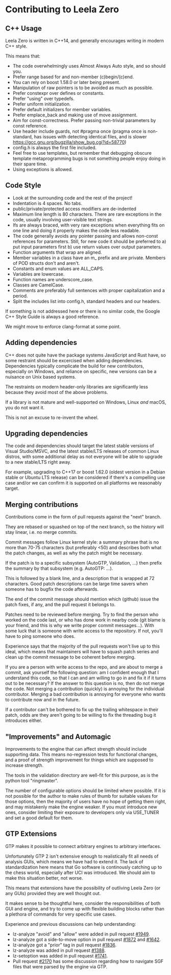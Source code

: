 # Contributing to Leela Zero

## C++ Usage

Leela Zero is written in C++14, and generally encourages writing in modern C++ style.

This means that:

* The code overwhelmingly uses Almost Always Auto style, and so should you.
* Prefer range based for and non-member (c)begin/(c)end.
* You can rely on boost 1.58.0 or later being present.
* Manipulation of raw pointers is to be avoided as much as possible.
* Prefer constexpr over defines or constants.
* Prefer "using" over typedefs.
* Prefer uniform initialization.
* Prefer default initializers for member variables.
* Prefer emplace_back and making use of move assignment.
* Aim for const-correctness. Prefer passing non-trivial parameters by const reference.
* Use header include guards, not #pragma once (pragma once is non-standard, has issues with detecting identical files, and is slower <https://gcc.gnu.org/bugzilla/show_bug.cgi?id=58770>)
* config.h is always the first file included.
* Feel free to use templates, but remember that debugging obscure template metaprogramming bugs is not something people enjoy doing in their spare time.
* Using exceptions is allowed.

## Code Style

* Look at the surrounding code and the rest of the project!
* Indentation is 4 spaces. No tabs.
* public/private/protected access modifiers are de-indented
* Maximum line length is 80 characters. There are rare exceptions in the code, usually involving user-visible text strings.
* Ifs are always braced, with very rare exceptions when everything fits on one line and doing it properly makes the code less readable.
* The code generally avoids any pointer passing and allows non-const references for parameters. Still, for new code it should be preferred to a) put input parameters first b) use return values over output parameters.
* Function arguments that wrap are aligned.
* Member variables in a class have an m_ prefix and are private. Members of POD structs don't and aren't.
* Constants and enum values are ALL_CAPS.
* Variables are lowercase.
* Function names are underscore_case.
* Classes are CamelCase.
* Comments are preferably full sentences with proper capitalization and a period.
* Split the includes list into config.h, standard headers and our headers.

If something is not addressed here or there is no similar code, the Google C++ Style Guide is always a good reference.

We might move to enforce clang-format at some point.

## Adding dependencies

C++ does not quite have the package systems JavaScript and Rust have, so some restraint should be excercised when adding dependencies. Dependencies typically complicate the build for new contributors, especially on Windows, and reliance on specific, new versions can be a nuisance on Unix based systems.

The restraints on modern header-only libraries are significantly less because they avoid most of the above problems.

If a library is not mature and well-supported on Windows, Linux *and* macOS, you do not want it.

This is not an excuse to re-invent the wheel.

## Upgrading dependencies

The code and dependencies should target the latest stable versions of Visual Studio/MSVC, and the latest stable/LTS releases of common Linux distros, with some additional delay as not everyone will be able to upgrade to a new stable/LTS right away.

For example, upgrading to C++17 or boost 1.62.0 (oldest version in a Debian stable or Ubuntu LTS release) can be considered if there's a compelling use case and/or we can confirm it is supported on all platforms we reasonably target.

## Merging contributions

Contributions come in the form of pull requests against the "next" branch.

They are rebased or squashed on top of the next branch, so the history will stay linear, i.e. no merge commits.

Commit messages follow Linux kernel style: a summary phrase that is no more than 70-75 characters (but preferably <50) and describes both what the patch changes, as well as why the patch might be necessary.

If the patch is to a specific subsystem (AutoGTP, Validation, ...) then prefix the summary by that subsystem (e.g. AutoGTP: ...).

This is followed by a blank line, and a description that is wrapped at 72 characters. Good patch descriptions can be large time savers when someone has to bugfix the code afterwards.

The end of the commit message should mention which (github) issue the patch fixes, if any, and the pull request it belongs to.

Patches need to be reviewed before merging. Try to find the person who worked on the code last, or who has done work in nearby code (git blame is your friend, and this is why we write proper commit messages...). With some luck that is someone with write access to the repository. If not, you'll have to ping someone who does.

Experience says that the majority of the pull requests won't live up to this ideal, which means that maintainers will have to squash patch series and clean up the commit message to be coherent before merging.

If you are a person with write access to the repo, and are about to merge a commit, ask yourself the following question: am I confident enough that I understand this code, so that I can and am willing to go in and fix it if it turns out to be necessary? If the answer to this question is no, then do not merge the code. Not merging a contribution (quickly) is annoying for the individual contributor. Merging a bad contribution is annoying for everyone who wants to contribute now and in the future.

If a contributor can't be bothered to fix up the trailing whitespace in their patch, odds are they aren't going to be willing to fix the threading bug it introduces either.

## "Improvements" and Automagic

Improvements to the engine that can affect strength should include supporting data. This means no-regression tests for functional changes, and a proof of strength improvement for things which are supposed to increase strength.

The tools in the validation directory are well-fit for this purpose, as
is the python tool "ringmaster".

The number of configurable options should be limited where possible. If it is not possible for the author to make rules of thumb for suitable values for those options, then the majority of users have no hope of getting them right, and may mistakenly make the engine weaker. If you must introduce new ones, consider limiting their exposure to developers only via USE_TUNER and set a good default for them.

## GTP Extensions

GTP makes it possible to connect arbitrary engines to arbitrary interfaces.

Unfortunately GTP 2 isn't extensive enough to realistically fit all needs of analysis GUIs, which means we have had to extend it. The lack of standardization here means that Go software is continously catching up to the chess world, especially after UCI was introduced. We should aim to make this situation better, not worse.

This means that extensions have the possibility of outliving Leela Zero (or any GUIs) provided they are well thought out.

It makes sense to be thoughtful here, consider the responsibilities of both GUI and engine, and try to come up with flexible building blocks rather than a plethora of commands for very specific use cases.

Experience and previous discussions can help understanding:

* lz-analyze "avoid" and "allow" were added in pull request [#1949](https://github.com/leela-zero/leela-zero/pull/1949).
* lz-analyze got a side-to-move option in pull request [#1872](https://github.com/leela-zero/leela-zero/pull/1872) and [#1642](https://github.com/leela-zero/leela-zero/pull/1642).
* lz-analyze got a "prior" tag in pull request [#1836](https://github.com/leela-zero/leela-zero/pull/1836).
* lz-analyze was added in pull request [#1388](https://github.com/leela-zero/leela-zero/pull/1388).
* lz-setoption was added in pull request [#1741](https://github.com/leela-zero/leela-zero/pull/1741).
* Pull request [#2170](https://github.com/leela-zero/leela-zero/pull/2170) has some discussion regarding how to navigate SGF
  files that were parsed by the engine via GTP.
